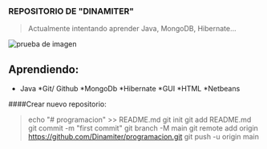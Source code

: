 ### REPOSITORIO DE "DINAMITER"

>Actualmente intentando aprender Java, MongoDB, Hibernate...

![prueba de imagen](C:\Users\anton\Downloads\fotoinicio.jpg)

## Aprendiendo:
* Java
*Git/ Github
*MongoDb
*Hibernate
*GUI
*HTML
*Netbeans

####Crear nuevo repositorio:

>echo "# programacion" >> README.md
>git init
>git add README.md
>git commit -m "first commit"
>git branch -M main
>git remote add origin https://github.com/Dinamiter/programacion.git
>git push -u origin main




<!--
**Dinamiter/Dinamiter** is a ✨ _special_ ✨ repository because its `README.md` (this file) appears on your GitHub profile.

Here are some ideas to get you started:

- 🔭 I’m currently working on ...
- 🌱 I’m currently learning ...
- 👯 I’m looking to collaborate on ...
- 🤔 I’m looking for help with ...
- 💬 Ask me about ...
- 📫 How to reach me: ...
- 😄 Pronouns: ...
- ⚡ Fun fact: ...
-->
